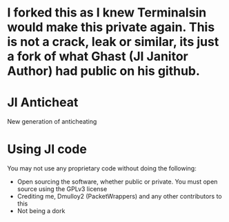 # I forked this as I knew Terminalsin would make this private again. This is not a crack, leak or similar, its just a fork of what Ghast (JI Janitor Author) had public on his github.

# JI Anticheat
 New generation of anticheating


# Using JI code
You may not use any proprietary code without doing the following:
- Open sourcing the software, whether public or private. You must open source using the GPLv3 license
- Crediting me, Dmulloy2 (PacketWrappers) and any other contributors to this
- Not being a dork
